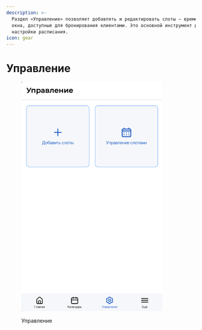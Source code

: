 ```yaml
---
description: >-
  Раздел «Управление» позволяет добавлять и редактировать слоты — временные
  окна, доступные для бронирования клиентами. Это основной инструмент для
  настройки расписания.
icon: gear
---
```


# Управление

<figure><img src="../../../.gitbook/assets/management - main.png" alt="" width="375"><figcaption><p>Управление</p></figcaption></figure>
